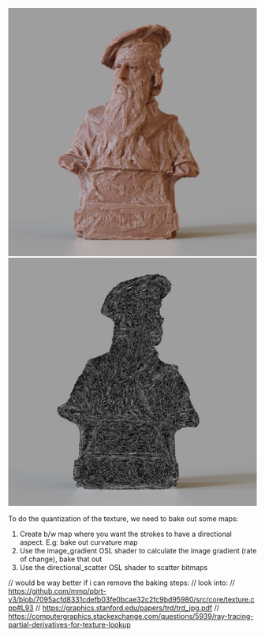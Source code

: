 ![](https://github.com/zpelgrims/directionalscatter/blob/master/wip_001.png?raw=true)
![](https://github.com/zpelgrims/directionalscatter/blob/master/wip_001_expl.jpg?raw=true)

To do the quantization of the texture, we need to bake out some maps:

1. Create b/w map where you want the strokes to have a directional aspect. E.g: bake out curvature map
2. Use the image_gradient OSL shader to calculate the image gradient (rate of change), bake that out
3. Use the directional_scatter OSL shader to scatter bitmaps


// would be way better if i can remove the baking steps:
// look into:
//  https://github.com/mmp/pbrt-v3/blob/7095acfd8331cdefb03fe0bcae32c2fc9bd95980/src/core/texture.cpp#L93
//  https://graphics.stanford.edu/papers/trd/trd_jpg.pdf
//  https://computergraphics.stackexchange.com/questions/5939/ray-tracing-partial-derivatives-for-texture-lookup
